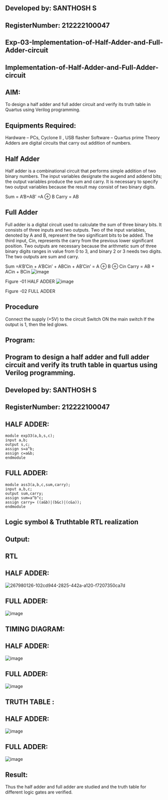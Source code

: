 ## Developed by: SANTHOSH S
## RegisterNumber: 212222100047
## Exp-03-Implementation-of-Half-Adder-and-Full-Adder-circuit
## Implementation-of-Half-Adder-and-Full-Adder-circuit

## AIM:
To design a half adder and full adder circuit and verify its truth table in Quartus using Verilog programming.

## Equipments Required:
Hardware – PCs, Cyclone II , USB flasher Software – Quartus prime Theory Adders are digital circuits that carry out addition of numbers.

## Half Adder
Half adder is a combinational circuit that performs simple addition of two binary numbers. The input variables designate the augend and addend bits; the output variables produce the sum and carry. It is necessary to specify two output variables because the result may consist of two binary digits.

Sum = A’B+AB’ =A ⊕ B Carry = AB

## Full Adder
Full adder is a digital circuit used to calculate the sum of three binary bits. It consists of three inputs and two outputs. Two of the input variables, denoted by A and B, represent the two significant bits to be added. The third input, Cin, represents the carry from the previous lower significant position. Two outputs are necessary because the arithmetic sum of three binary digits ranges in value from 0 to 3, and binary 2 or 3 needs two digits. The two outputs are sum and carry.

Sum =A’B’Cin + A’BCin’ + ABCin + AB’Cin’ = A ⊕ B ⊕ Cin Carry = AB + ACin + BCin
![image](https://github.com/MrSanthosh-dev/Exp-02-Implementation-of-Half-Adder-and-Full-Adder-circuit/assets/117916573/5636aad6-b580-4765-b907-a71f3dd94a06)



Figure -01 HALF ADDER
![image](https://github.com/MrSanthosh-dev/Exp-02-Implementation-of-Half-Adder-and-Full-Adder-circuit/assets/117916573/98483dd6-88ce-4806-8eef-e074308d766f)



Figure -02 FULL ADDER
## Procedure
Connect the supply (+5V) to the circuit Switch ON the main switch If the output is 1, then the led glows.

## Program:
## Program to design a half adder and full adder circuit and verify its truth table in quartus using Verilog programming.
## Developed by: SANTHOSH S
## RegisterNumber: 212222100047
## HALF ADDER:
```
module exp33(a,b,s,c);
input a,b;
output s,c;
assign s=a^b;
assign c=a&b;
endmodule
```

## FULL ADDER:
```
module ass3(a,b,c,sum,carry);
input a,b,c;
output sum,carry;
assign sum=a^b^c;
assign carry= ((a&b)|(b&c)|(c&a));
endmodule
```
## Logic symbol & Truthtable RTL realization
## Output:
## RTL
## HALF ADDER:
![267980126-102cd944-2825-442a-a120-f7207350ca7d](https://github.com/MrSanthosh-dev/Exp-02-Implementation-of-Half-Adder-and-Full-Adder-circuit/assets/117916573/fefdf702-329f-44b0-a93c-f7e82e32dafc)


## FULL ADDER:
![image](https://github.com/MrSanthosh-dev/Exp-02-Implementation-of-Half-Adder-and-Full-Adder-circuit/assets/117916573/b93e70e0-2105-4ac8-b450-1f41364db310)


## TIMING DIAGRAM:
## HALF ADDER:
![image](https://github.com/MrSanthosh-dev/Exp-02-Implementation-of-Half-Adder-and-Full-Adder-circuit/assets/117916573/b9d8baf4-dbfb-48d8-acaf-e88cf599aa1c)


## FULL ADDER:
![image](https://github.com/MrSanthosh-dev/Exp-02-Implementation-of-Half-Adder-and-Full-Adder-circuit/assets/117916573/18a9a39e-d678-4e9b-b1fe-eedd8646d1ca)


## TRUTH TABLE :
## HALF ADDER:
![image](https://github.com/MrSanthosh-dev/Exp-02-Implementation-of-Half-Adder-and-Full-Adder-circuit/assets/117916573/6085e167-6036-47c9-b46f-d35448699431)


## FULL ADDER:
![image](https://github.com/MrSanthosh-dev/Exp-02-Implementation-of-Half-Adder-and-Full-Adder-circuit/assets/117916573/af330bd8-0d71-463f-851c-12d1bfa4f753)


## Result:
Thus the half adder and full adder are studied and the truth table for different logic gates are verified.
